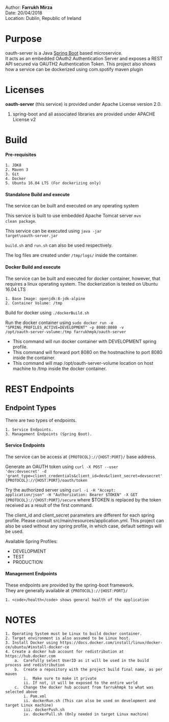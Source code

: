 Author: **Farrukh Mirza**  
Date: 20/04/2018  
Location: Dublin, Republic of Ireland  

Purpose
========
oauth-server is a Java [Spring Boot](http://projects.spring.io/spring-boot/) based microservice.  
It acts as an embedded OAuth2 Authentication Server and exposes a REST API secured via OAUTH2 Authentication Token.
This project also shows how a service can be dockerized using com.spotify maven plugin

Licenses
=========

**oauth-server** (this service) is provided under Apache License version 2.0.
1. spring-boot and all associated libraries are provided under APACHE License v2
	

Build
======

#### Pre-requisites

	1. JDK8
	2. Maven 3
	3. Git 
	4. Docker 
	5. Ubuntu 16.04 LTS (For dockerizing only) 
	

#### Standalone Build and execute
The service can be built and executed on any operating system

This service is built to use embedded Apache Tomcat server <code>mvn clean package</code>.

This service can be executed using <code>java -jar target\oauth-server.jar</code>  

<code>build.sh</code> and <code>run.sh</code> can also be used respectively. 

The log files are created under <code>/tmp/logs/</code> inside the container.

#### Docker Build and execute
The service can be built and executed for docker container, however, that requires a linux operating system.
The dockerization is tested on Ubuntu 16.04 LTS

	1. Base Image: openjdk:8-jdk-alpine
	2. Container Volume: /tmp

Build for docker using <code>./dockerBuild.sh</code>


Run the docker container using <code>sudo docker run -e "SPRING_PROFILES_ACTIVE=DEVELOPMENT" –p 8080:8080 -v /opt/oauth-server-volume:/tmp farrukhmpk/oauth-server</code>

 - This command will run docker container with DEVELOPMENT spring profile.
 - This command will forward port 8080 on the hostmachine to port 8080 inside the container.
 - This command will map /opt/oauth-server-volume location on host machine to /tmp inside the docker container. 


REST Endpoints
===============

Endpoint Types
--------------
There are two types of endpoints.  

	1. Service Endpoints.  
	3. Management Endpoints (Spring Boot).  

#### Service Endpoints

The service can be access at <code>{PROTOCOL}://{HOST:PORT}/</code> base address.   

Generate an OAUTH token using 
<code>curl -X POST --user 'dev:devsecret' -d 'grant\_type=client\_credentials&client\_id=dev&client\_secret=devsecret' {PROTOCOL}://{HOST:PORT}/oauth/token</code>

Try the authorized server using 
<code>curl -i -H "Accept: application/json" -H "Authorization: Bearer $TOKEN" -X GET {PROTOCOL}://{HOST:PORT}/secure</code> 
where $TOKEN is replaced by the token received as a result of the first command.

The client\_id and client\_secret parameters are different for each spring profile. Please consult src/main/resources/application.yml.
This project can also be used without any spring profile, in which case, default settings will be used.

Available Spring Profiles:
 - DEVELOPMENT
 - TEST
 - PRODUCTION

#### Management Endpoints

These endpoints are provided by the spring-boot framework.  
They are generally available at <code>{PROTOCOL}://{HOST:PORT}/</code>

	1. <code>/health</code> shows general health of the application


NOTES
======

	1. Operating System must be Linux to build docker container. 
	2. Target environment is also assumed to be Linux host.
	3. Install Docker using https://docs.docker.com/install/linux/docker-ce/ubuntu/#install-docker-ce
	4. Create a docker hub account for redistribution at https://hub.docker.com
		a.	Carefully select UserID as it will be used in the build process and redistribution
		b.	Create a repository with the project build final name, as per maven	
			i.	Make sure to make it private
			ii.	If not, it will be exposed to the entire world
		c.	Change the docker hub account from farrukhmpk to what was selected above
			i. Pom.xml
			ii. dockerRun.sh (This can also be used on development and target Linux machine)
			iii. dockerPush.sh
			iv. dockerPull.sh (Only needed in target Linux machine)

